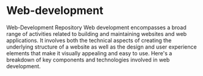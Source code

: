 # Web-development
Web-Development Repository
Web development encompasses a broad range of activities related to building and maintaining websites and web applications. It involves both the technical aspects of creating the underlying structure of a website as well as the design and user experience elements that make it visually appealing and easy to use. Here's a breakdown of key components and technologies involved in web development.
